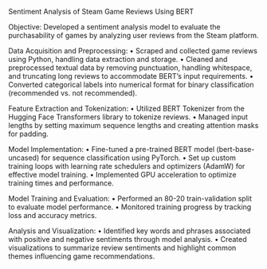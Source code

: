 Sentiment Analysis of Steam Game Reviews Using BERT

Objective: Developed a sentiment analysis model to evaluate the purchasability of games by analyzing user reviews from the Steam platform.

Data Acquisition and Preprocessing:
	•	Scraped and collected game reviews using Python, handling data extraction and storage.
	•	Cleaned and preprocessed textual data by removing punctuation, handling whitespace, and truncating long reviews to accommodate BERT’s input requirements.
	•	Converted categorical labels into numerical format for binary classification (recommended vs. not recommended).

Feature Extraction and Tokenization:
	•	Utilized BERT Tokenizer from the Hugging Face Transformers library to tokenize reviews.
	•	Managed input lengths by setting maximum sequence lengths and creating attention masks for padding.

Model Implementation:
	•	Fine-tuned a pre-trained BERT model (bert-base-uncased) for sequence classification using PyTorch.
	•	Set up custom training loops with learning rate schedulers and optimizers (AdamW) for effective model training.
	•	Implemented GPU acceleration to optimize training times and performance.

Model Training and Evaluation:
	•	Performed an 80-20 train-validation split to evaluate model performance.
	•	Monitored training progress by tracking loss and accuracy metrics.

Analysis and Visualization:
	•	Identified key words and phrases associated with positive and negative sentiments through model analysis.
	•	Created visualizations to summarize review sentiments and highlight common themes influencing game recommendations.
